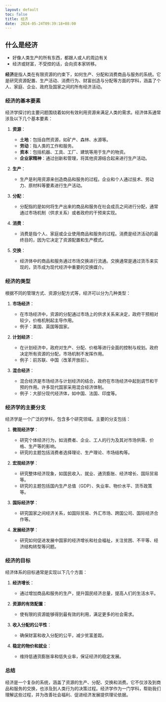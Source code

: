 ```yaml
---
layout: default
toc: false
title: 经济
date:  2024-05-24T09:39:18+08:00
---
```


## 什么是经济
- 好像人类生产的所有东西，都跟人或人的周边有关
- 经济或财富，不受控的话，会向资本家转移。

<!--more -->

**经济**是指人类在有限资源的约束下，如何生产、分配和消费商品与服务的系统。它是研究资源配置、生产活动、消费行为、财富创造与分配等方面的学科，涵盖了个人、家庭、企业、政府及国家之间的所有经济活动。

### 经济的基本要素
经济学探讨的主要问题围绕着如何有效利用资源来满足人类的需求。经济体系通常涉及以下几个基本要素：

1. **资源**：
   - **土地**：包括自然资源，如矿产、森林、水源等。
   - **劳动**：指人类的工作和服务。
   - **资本**：包括机器、工具、工厂、建筑等用于生产的物资。
   - **企业家精神**：通过创新和管理，将其他资源结合起来进行生产活动。

2. **生产**：
   - 生产是利用资源来创造商品和服务的过程。企业和个人通过技术、劳动力、原材料等要素进行生产活动。

3. **分配**：
   - 分配指的是如何将生产出来的商品和服务在社会成员之间进行分配，通常通过市场机制（供求关系）或者政府的干预来实现。

4. **消费**：
   - 消费是指个人、家庭或企业使用商品和服务的过程。消费是经济活动的最终目的，因为它决定了资源配置和生产模式。

5. **交换**：
   - 经济体中的商品和服务通过市场交换进行流通。交换通常是通过货币来实现的，货币成为现代经济中重要的交换媒介。

### 经济的类型
根据不同的管理方式、资源分配方式等，经济可以分为几种类型：

1. **市场经济**：
   - 在市场经济中，资源的分配通过市场上的供求关系来决定，政府干预相对较少，价格机制起主导作用。
   - 例子：美国、英国等国家。

2. **计划经济**：
   - 在计划经济中，政府对生产、分配、价格等进行全面的控制与规划。政府决定所有资源的分配，市场机制不发挥作用。
   - 例子：前苏联、中国（改革开放前）。

3. **混合经济**：
   - 混合经济是市场经济与计划经济的结合，政府在市场经济中起到调节和干预的作用。许多现代国家采用混合经济体制。
   - 例子：大部分现代经济体，如中国、法国、印度等。

### 经济学的主要分支
经济学是一个广泛的学科，包含多个研究领域。主要的分支包括：

1. **微观经济学**：
   - 研究个体经济行为，如消费者、企业、工人的行为及其对市场供需、价格、生产等的影响。
   - 研究的主题包括消费者选择理论、生产理论、市场结构等。

2. **宏观经济学**：
   - 研究整体经济现象，如国民收入、就业、通货膨胀、经济增长、国际贸易等。
   - 研究的主题包括国内生产总值（GDP）、失业率、物价水平、货币政策等。

3. **国际经济学**：
   - 研究国家之间经济关系，如国际贸易、外汇市场、跨国公司、国际经济合作等。

4. **发展经济学**：
   - 研究如何促进发展中国家的经济增长和社会福祉，关注贫困、不平等、经济结构转型等问题。

### 经济的目标
经济体系的目标通常是实现以下几个方面：

1. **经济增长**：
   - 通过增加商品和服务的生产，提升国民经济总量，提高人们的生活水平。
   
2. **资源的有效配置**：
   - 使有限的资源能够得到最有效的利用，满足更多的社会需求。

3. **收入分配的公平性**：
   - 确保财富和收入分配的公平，减少贫富差距。

4. **稳定的物价和就业**：
   - 维持低通货膨胀率和低失业率，保证经济的稳定发展。

### 总结
经济是一个复杂的系统，涵盖了资源的生产、分配、交换和消费。它不仅涉及到商品和服务的交换，也涉及到人类行为的决策过程。经济学作为一门学科，帮助我们理解这些过程，并为改善社会福利、促进经济发展提供理论依据。